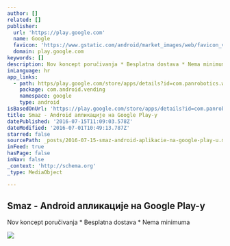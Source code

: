 ```yaml
---
author: []
related: []
publisher:
  url: 'https://play.google.com'
  name: Google
  favicon: 'https://www.gstatic.com/android/market_images/web/favicon_v2.ico'
  domain: play.google.com
keywords: []
description: Nov koncept poručivanja * Besplatna dostava * Nema minimuma
inLanguage: hr
app_links:
  - path: https/play.google.com/store/apps/details?id=com.panrobotics.wts&hl=sr
    package: com.android.vending
    namespace: google
    type: android
isBasedOnUrl: 'https://play.google.com/store/apps/details?id=com.panrobotics.wts&hl=sr'
title: Smaz - Android апликације на Google Play-у
datePublished: '2016-07-15T11:09:03.578Z'
dateModified: '2016-07-01T10:49:13.787Z'
starred: false
sourcePath: _posts/2016-07-15-smaz-android-aplikacie-na-google-play-u.md
inFeed: true
hasPage: false
inNav: false
_context: 'http://schema.org'
_type: MediaObject

---
```

<article style=""><h1>Smaz - Android апликације на Google Play-у</h1><p>Nov koncept poručivanja * Besplatna dostava * Nema minimuma</p><img src="https://lh3.googleusercontent.com/Z-rZjE8Rmh9t9-TOPMf5K6uIMxmHAkznG5cn-R8oMR0kVnzgxq9YvhyTBFJ4NE-rL3A=h310" /></article>